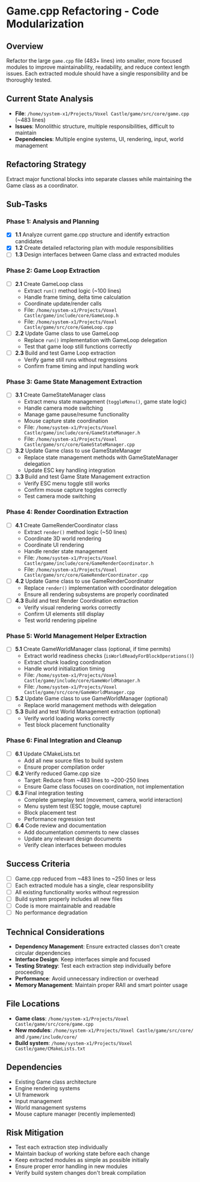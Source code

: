 # Game.cpp Refactoring - Code Modularization

## Overview
Refactor the large `game.cpp` file (483+ lines) into smaller, more focused modules to improve maintainability, readability, and reduce context length issues. Each extracted module should have a single responsibility and be thoroughly tested.

## Current State Analysis
- **File**: `/home/system-x1/Projects/Voxel Castle/game/src/core/game.cpp` (~483 lines)
- **Issues**: Monolithic structure, multiple responsibilities, difficult to maintain
- **Dependencies**: Multiple engine systems, UI, rendering, input, world management

## Refactoring Strategy
Extract major functional blocks into separate classes while maintaining the Game class as a coordinator.

## Sub-Tasks

### Phase 1: Analysis and Planning
- [x] **1.1** Analyze current game.cpp structure and identify extraction candidates
- [x] **1.2** Create detailed refactoring plan with module responsibilities
- [ ] **1.3** Design interfaces between Game class and extracted modules

### Phase 2: Game Loop Extraction
- [ ] **2.1** Create GameLoop class
  - Extract `run()` method logic (~100 lines)
  - Handle frame timing, delta time calculation
  - Coordinate update/render calls
  - File: `/home/system-x1/Projects/Voxel Castle/game/include/core/GameLoop.h`
  - File: `/home/system-x1/Projects/Voxel Castle/game/src/core/GameLoop.cpp`
- [ ] **2.2** Update Game class to use GameLoop
  - Replace `run()` implementation with GameLoop delegation
  - Test that game loop still functions correctly
- [ ] **2.3** Build and test Game Loop extraction
  - Verify game still runs without regressions
  - Confirm frame timing and input handling work

### Phase 3: Game State Management Extraction
- [ ] **3.1** Create GameStateManager class
  - Extract menu state management (`toggleMenu()`, game state logic)
  - Handle camera mode switching
  - Manage game pause/resume functionality
  - Mouse capture state coordination
  - File: `/home/system-x1/Projects/Voxel Castle/game/include/core/GameStateManager.h`
  - File: `/home/system-x1/Projects/Voxel Castle/game/src/core/GameStateManager.cpp`
- [ ] **3.2** Update Game class to use GameStateManager
  - Replace state management methods with GameStateManager delegation
  - Update ESC key handling integration
- [ ] **3.3** Build and test Game State Management extraction
  - Verify ESC menu toggle still works
  - Confirm mouse capture toggles correctly
  - Test camera mode switching

### Phase 4: Render Coordination Extraction
- [ ] **4.1** Create GameRenderCoordinator class
  - Extract `render()` method logic (~50 lines)
  - Coordinate 3D world rendering
  - Coordinate UI rendering
  - Handle render state management
  - File: `/home/system-x1/Projects/Voxel Castle/game/include/core/GameRenderCoordinator.h`
  - File: `/home/system-x1/Projects/Voxel Castle/game/src/core/GameRenderCoordinator.cpp`
- [ ] **4.2** Update Game class to use GameRenderCoordinator
  - Replace `render()` implementation with coordinator delegation
  - Ensure all rendering subsystems are properly coordinated
- [ ] **4.3** Build and test Render Coordination extraction
  - Verify visual rendering works correctly
  - Confirm UI elements still display
  - Test world rendering pipeline

### Phase 5: World Management Helper Extraction
- [ ] **5.1** Create GameWorldManager class (optional, if time permits)
  - Extract world readiness checks (`isWorldReadyForBlockOperations()`)
  - Extract chunk loading coordination
  - Handle world initialization timing
  - File: `/home/system-x1/Projects/Voxel Castle/game/include/core/GameWorldManager.h`
  - File: `/home/system-x1/Projects/Voxel Castle/game/src/core/GameWorldManager.cpp`
- [ ] **5.2** Update Game class to use GameWorldManager (optional)
  - Replace world management methods with delegation
- [ ] **5.3** Build and test World Management extraction (optional)
  - Verify world loading works correctly
  - Test block placement functionality

### Phase 6: Final Integration and Cleanup
- [ ] **6.1** Update CMakeLists.txt
  - Add all new source files to build system
  - Ensure proper compilation order
- [ ] **6.2** Verify reduced Game.cpp size
  - Target: Reduce from ~483 lines to ~200-250 lines
  - Ensure Game class focuses on coordination, not implementation
- [ ] **6.3** Final integration testing
  - Complete gameplay test (movement, camera, world interaction)
  - Menu system test (ESC toggle, mouse capture)
  - Block placement test
  - Performance regression test
- [ ] **6.4** Code review and documentation
  - Add documentation comments to new classes
  - Update any relevant design documents
  - Verify clean interfaces between modules

## Success Criteria
- [ ] Game.cpp reduced from ~483 lines to ~250 lines or less
- [ ] Each extracted module has a single, clear responsibility
- [ ] All existing functionality works without regression
- [ ] Build system properly includes all new files
- [ ] Code is more maintainable and readable
- [ ] No performance degradation

## Technical Considerations
- **Dependency Management**: Ensure extracted classes don't create circular dependencies
- **Interface Design**: Keep interfaces simple and focused
- **Testing Strategy**: Test each extraction step individually before proceeding
- **Performance**: Avoid unnecessary indirection or overhead
- **Memory Management**: Maintain proper RAII and smart pointer usage

## File Locations
- **Game class**: `/home/system-x1/Projects/Voxel Castle/game/src/core/game.cpp`
- **New modules**: `/home/system-x1/Projects/Voxel Castle/game/src/core/` and `/game/include/core/`
- **Build system**: `/home/system-x1/Projects/Voxel Castle/game/CMakeLists.txt`

## Dependencies
- Existing Game class architecture
- Engine rendering systems
- UI framework
- Input management
- World management systems
- Mouse capture manager (recently implemented)

## Risk Mitigation
- Test each extraction step individually
- Maintain backup of working state before each change
- Keep extracted modules as simple as possible initially
- Ensure proper error handling in new modules
- Verify build system changes don't break compilation
